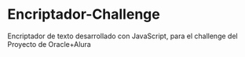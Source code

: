 # Encriptador-Challenge
Encriptador de texto desarrollado con JavaScript, para el challenge del Proyecto de Oracle+Alura 
